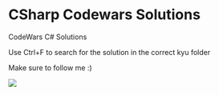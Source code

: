 # CSharp Codewars Solutions

CodeWars C# Solutions

Use Ctrl+F to search for the solution in the correct kyu folder

Make sure to follow me :)

<img src="https://www.codewars.com/users/martin_gurasvili/badges/large">
